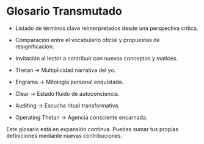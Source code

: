 # Glosario Transmutado

- Listado de términos clave reinterpretados desde una perspectiva crítica.
- Comparación entre el vocabulario oficial y propuestas de resignificación.
- Invitación al lector a contribuir con nuevos conceptos y matices.

- Thetan → Multiplicidad narrativa del yo.
- Engrama → Mitología personal enquistada.
- Clear → Estado fluido de autoconciencia.
- Auditing → Escucha ritual transformativa.
- Operating Thetan → Agencia consciente encarnada.

Este glosario está en expansión continua. Puedes sumar tus propias definiciones
mediante nuevas contribuciones.
